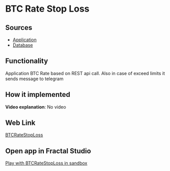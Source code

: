 # BTC Rate Stop Loss

## Sources

- [Application](https://github.com/fraplat/FractalPlatform/tree/main/FractalPlatform.Examples/Applications/BTCRateStopLoss/BTCRateStopLossApplication.cs)
- [Database](https://github.com/fraplat/FractalPlatform/tree/main/FractalPlatform.Examples/Databases/BTCRateStopLoss)

## Functionality

Application BTC Rate based on REST api call.
Also in case of exceed limits it sends message to telegram

## How it implemented

**Video explanation**: No video

## Web Link

[BTCRateStopLoss](https://fraplat.tech/jupiter/BTCRateStopLoss)

## Open app in Fractal Studio

[Play with BTCRateStopLoss in sandbox](https://fraplat.tech/mars/FractalStudio/?tag=BTCRateStopLoss+template)


